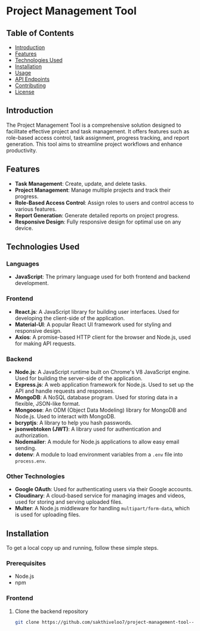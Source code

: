 # Project Management Tool

## Table of Contents

- [Introduction](#introduction)
- [Features](#features)
- [Technologies Used](#technologies-used)
- [Installation](#installation)
- [Usage](#usage)
- [API Endpoints](#api-endpoints)
- [Contributing](#contributing)
- [License](#license)

## Introduction

The Project Management Tool is a comprehensive solution designed to facilitate effective project and task management. It offers features such as role-based access control, task assignment, progress tracking, and report generation. This tool aims to streamline project workflows and enhance productivity.

## Features

- **Task Management**: Create, update, and delete tasks.
- **Project Management**: Manage multiple projects and track their progress.
- **Role-Based Access Control**: Assign roles to users and control access to various features.
- **Report Generation**: Generate detailed reports on project progress.
- **Responsive Design**: Fully responsive design for optimal use on any device.

## Technologies Used

### Languages

- **JavaScript**: The primary language used for both frontend and backend development.

### Frontend

- **React.js**: A JavaScript library for building user interfaces. Used for developing the client-side of the application.
- **Material-UI**: A popular React UI framework used for styling and responsive design.
- **Axios**: A promise-based HTTP client for the browser and Node.js, used for making API requests.

### Backend

- **Node.js**: A JavaScript runtime built on Chrome's V8 JavaScript engine. Used for building the server-side of the application.
- **Express.js**: A web application framework for Node.js. Used to set up the API and handle requests and responses.
- **MongoDB**: A NoSQL database program. Used for storing data in a flexible, JSON-like format.
- **Mongoose**: An ODM (Object Data Modeling) library for MongoDB and Node.js. Used to interact with MongoDB.
- **bcryptjs**: A library to help you hash passwords.
- **jsonwebtoken (JWT)**: A library used for authentication and authorization.
- **Nodemailer**: A module for Node.js applications to allow easy email sending.
- **dotenv**: A module to load environment variables from a `.env` file into `process.env`.

### Other Technologies

- **Google OAuth**: Used for authenticating users via their Google accounts.
- **Cloudinary**: A cloud-based service for managing images and videos, used for storing and serving uploaded files.
- **Multer**: A Node.js middleware for handling `multipart/form-data`, which is used for uploading files.

## Installation

To get a local copy up and running, follow these simple steps.

### Prerequisites

- Node.js
- npm

### Frontend 

1. Clone the backend repository
   ```sh
   git clone https://github.com/sakthiveloo7/project-management-tool--F.git
